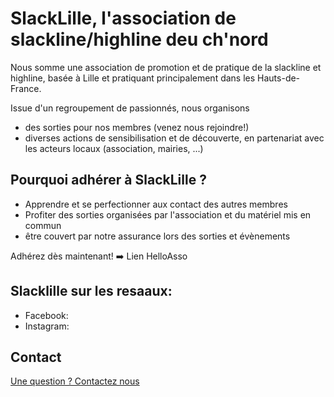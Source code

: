 # SlackLille, l'association de slackline/highline deu ch'nord

Nous somme une association de promotion et de pratique de la slackline et highline, basée à Lille et pratiquant principalement dans les Hauts-de-France.

Issue d'un regroupement de passionnés, nous organisons 
- des sorties pour nos membres (venez nous rejoindre!) 
- diverses actions de sensibilisation et de découverte, en partenariat avec les acteurs locaux (association, mairies, ...)

## Pourquoi adhérer à SlackLille ?

- Apprendre et se perfectionner aux contact des autres membres 
- Profiter des sorties organisées par l'association et du matériel mis en commun
- être couvert par notre assurance lors des sorties et évènements


Adhérez dès maintenant! ➡️ Lien HelloAsso

## Slacklille sur les resaaux:

- Facebook:
- Instagram:

## Contact

<a href="mailto:slacklille+contact@gmail.com">Une question ? Contactez nous</a>
